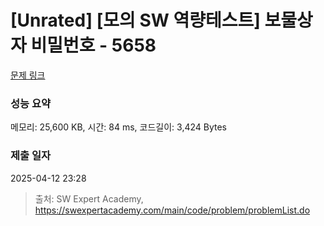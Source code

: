 # [Unrated] [모의 SW 역량테스트] 보물상자 비밀번호 - 5658 

[문제 링크](https://swexpertacademy.com/main/code/problem/problemDetail.do?contestProbId=AWXRUN9KfZ8DFAUo) 

### 성능 요약

메모리: 25,600 KB, 시간: 84 ms, 코드길이: 3,424 Bytes

### 제출 일자

2025-04-12 23:28



> 출처: SW Expert Academy, https://swexpertacademy.com/main/code/problem/problemList.do